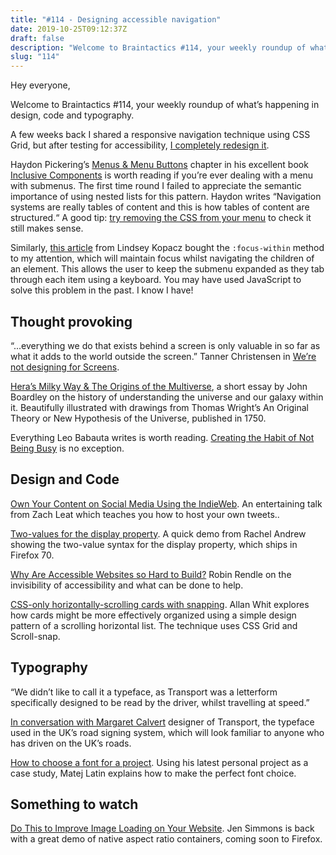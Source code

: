 ```yaml
---
title: "#114 - Designing accessible navigation"
date: 2019-10-25T09:12:37Z
draft: false
description: "Welcome to Braintactics #114, your weekly roundup of what’s happening in design, code and typography."
slug: "114"
---
```


Hey everyone,

Welcome to Braintactics #114, your weekly roundup of what’s happening in design, code and typography.

A few weeks back I shared a responsive navigation technique using CSS Grid, but after testing for accessibility, [I completely redesign it](https://codepen.io/harrycresswell/pen/MWWpOjP).

Haydon Pickering’s [Menus & Menu Buttons](https://inclusive-components.design/menus-menu-buttons/) chapter in his excellent book [Inclusive Components](https://inclusive-components.design/) is worth reading if you’re ever dealing with a menu with submenus. The first time round I failed to appreciate the semantic importance of using nested lists for this pattern. Haydon writes “Navigation systems are really tables of content and this is how tables of content are structured.“ A good tip: [try removing the CSS from your menu](https://codepen.io/harrycresswell/pen/QWWvvPp) to check it still makes sense.

Similarly, [this article](https://www.a11ywithlindsey.com/blog/create-accessible-dropdown-navigation-without-js) from Lindsey Kopacz bought the `:focus-within` method to my attention, which will maintain focus whilst navigating the children of an element. This allows the user to keep the submenu expanded as they tab through each item using a keyboard. You may have used JavaScript to solve this problem in the past. I know I have!

## Thought provoking

“...everything we do that exists behind a screen is only valuable in so far as what it adds to the world outside the screen.” Tanner Christensen in [We’re not designing for Screens](https://tannerchristensen.com/blog/2019/10/15/were-not-designing-for-screens).

[Hera’s Milky Way & The Origins of the Multiverse](https://ilovetypography.com/2019/10/22/mezzotint-milky-way-and-the-multiverse/), a short essay by John Boardley on the history of understanding the universe and our galaxy within it. Beautifully illustrated with drawings from Thomas Wright’s An Original Theory or New Hypothesis of the Universe, published in 1750.

Everything Leo Babauta writes is worth reading. [Creating the Habit of Not Being Busy](https://zenhabits.net/not-busy/) is no exception.

## Design and Code

[Own Your Content on Social Media Using the IndieWeb](https://www.zachleat.com/web/own-your-content/). An entertaining talk from Zach Leat which teaches you how to host your own tweets..

[Two-values for the display property](https://codepen.io/rachelandrew/pen/wvvgXVr?editors=1100). A quick demo from Rachel Andrew showing the two-value syntax for the display property, which ships in Firefox 70.

[Why Are Accessible Websites so Hard to Build?](https://css-tricks.com/why-are-accessible-websites-so-hard-to-build/) Robin Rendle on the invisibility of accessibility and what can be done to help.

[CSS-only horizontally-scrolling cards with snapping](https://dev.to/allanwhite/css-only-horizontally-scrolling-cards-with-snapping-pl0). Allan Whit explores how cards might be more effectively organized using a simple design pattern of a scrolling horizontal list. The technique uses CSS Grid and Scroll-snap.

## Typography

“We didn’t like to call it a typeface, as Transport was a letterform specifically designed to be read by the driver, whilst travelling at speed.”

[In conversation with Margaret Calvert](https://www.itsnicethat.com/features/margaret-calvert-in-conversation-graphic-design-081019) designer of Transport, the typeface used in the UK’s road signing system, which will look familiar to anyone who has driven on the UK’s roads.

[How to choose a font for a project](https://betterwebtype.com/articles/2019/10/20/how-to-choose-a-font-for-a-project/). Using his latest personal project as a case study, Matej Latin explains how to make the perfect font choice.

## Something to watch

[Do This to Improve Image Loading on Your Website](https://youtu.be/4-d_SoCHeWE). Jen Simmons is back with a great demo of native aspect ratio containers, coming soon to Firefox.
